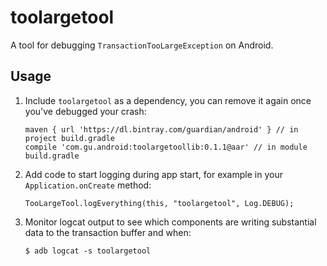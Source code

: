 # toolargetool

A tool for debugging `TransactionTooLargeException` on Android.

## Usage

1. Include `toolargetool` as a dependency, you can remove it again once you've debugged your crash:

       maven { url 'https://dl.bintray.com/guardian/android' } // in project build.gradle
       compile 'com.gu.android:toolargetoollib:0.1.1@aar' // in module build.gradle

2. Add code to start logging during app start, for example in your `Application.onCreate` method:

       TooLargeTool.logEverything(this, "toolargetool", Log.DEBUG);

3. Monitor logcat output to see which components are writing substantial data to the transaction
   buffer and when:

       $ adb logcat -s toolargetool

